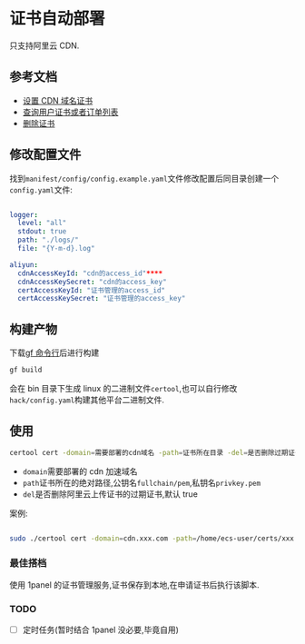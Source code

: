 # 证书自动部署

只支持阿里云 CDN.

## 参考文档

- [设置 CDN 域名证书](https://api.aliyun.com/document/Cdn/2018-05-10/SetCdnDomainSSLCertificate)
- [查询用户证书或者订单列表](https://api.aliyun.com/document/cas/2020-04-07/ListUserCertificateOrder)
- [删除证书](https://api.aliyun.com/document/cas/2020-04-07/DeleteUserCertificate)

## 修改配置文件

找到`manifest/config/config.example.yaml`文件修改配置后同目录创建一个`config.yaml`文件:

```yaml

logger:
  level: "all"
  stdout: true
  path: "./logs/"
  file: "{Y-m-d}.log"

aliyun:
  cdnAccessKeyId: "cdn的access_id"****
  cdnAccessKeySecret: "cdn的access_key"
  certAccessKeyId: "证书管理的access_id"
  certAccessKeySecret: "证书管理的access_key"

```

## 构建产物

下载[gf 命令行](https://goframe.org/pages/viewpage.action?pageId=1115782)后进行构建

```bash
gf build
```

会在 bin 目录下生成 linux 的二进制文件`certool`,也可以自行修改`hack/config.yaml`构建其他平台二进制文件.

## 使用

```bash
certool cert -domain=需要部署的cdn域名 -path=证书所在目录 -del=是否删除过期证书
```

- `domain`需要部署的 cdn 加速域名
- `path`证书所在的绝对路径,公钥名`fullchain/pem`,私钥名`privkey.pem`
- `del`是否删除阿里云上传证书的过期证书,默认 true

案例:

```bash

sudo ./certool cert -domain=cdn.xxx.com -path=/home/ecs-user/certs/xxx.com/cdn
```

### 最佳搭档

使用 1panel 的证书管理服务,证书保存到本地,在申请证书后执行该脚本.

### TODO

- [ ] 定时任务(暂时结合 1panel 没必要,毕竟自用)

